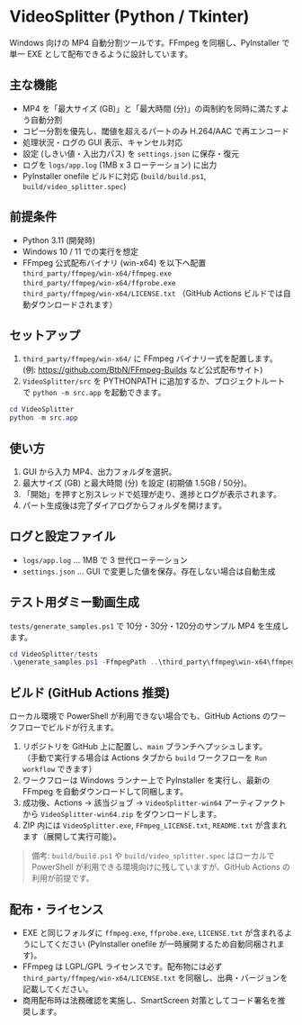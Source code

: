 # VideoSplitter (Python / Tkinter)

Windows 向けの MP4 自動分割ツールです。FFmpeg を同梱し、PyInstaller で単一 EXE として配布できるように設計しています。

## 主な機能

- MP4 を「最大サイズ (GB)」と「最大時間 (分)」の両制約を同時に満たすよう自動分割
- コピー分割を優先し、閾値を超えるパートのみ H.264/AAC で再エンコード
- 処理状況・ログの GUI 表示、キャンセル対応
- 設定 (しきい値・入出力パス) を `settings.json` に保存・復元
- ログを `logs/app.log` (1MB x 3 ローテーション) に出力
- PyInstaller onefile ビルドに対応 (`build/build.ps1`, `build/video_splitter.spec`)

## 前提条件

- Python 3.11 (開発時)
- Windows 10 / 11 での実行を想定
- FFmpeg 公式配布バイナリ (win-x64) を以下へ配置  
  `third_party/ffmpeg/win-x64/ffmpeg.exe`  
  `third_party/ffmpeg/win-x64/ffprobe.exe`  
  `third_party/ffmpeg/win-x64/LICENSE.txt`
  （GitHub Actions ビルドでは自動ダウンロードされます）

## セットアップ

1. `third_party/ffmpeg/win-x64/` に FFmpeg バイナリ一式を配置します。  
   (例: https://github.com/BtbN/FFmpeg-Builds など公式配布サイト)
2. `VideoSplitter/src` を PYTHONPATH に追加するか、プロジェクトルートで `python -m src.app` を起動できます。

```powershell
cd VideoSplitter
python -m src.app
```

## 使い方

1. GUI から入力 MP4、出力フォルダを選択。
2. 最大サイズ (GB) と最大時間 (分) を設定 (初期値 1.5GB / 50分)。
3. 「開始」を押すと別スレッドで処理が走り、進捗とログが表示されます。
4. パート生成後は完了ダイアログからフォルダを開けます。

## ログと設定ファイル

- `logs/app.log` … 1MB で 3 世代ローテーション
- `settings.json` … GUI で変更した値を保存。存在しない場合は自動生成

## テスト用ダミー動画生成

`tests/generate_samples.ps1` で 10分・30分・120分のサンプル MP4 を生成します。

```powershell
cd VideoSplitter/tests
.\generate_samples.ps1 -FfmpegPath ..\third_party\ffmpeg\win-x64\ffmpeg.exe
```

## ビルド (GitHub Actions 推奨)

ローカル環境で PowerShell が利用できない場合でも、GitHub Actions のワークフローでビルドが行えます。

1. リポジトリを GitHub 上に配置し、`main` ブランチへプッシュします。  
   （手動で実行する場合は Actions タブから `build` ワークフローを `Run workflow` できます）
2. ワークフローは Windows ランナー上で PyInstaller を実行し、最新の FFmpeg を自動ダウンロードして同梱します。
3. 成功後、Actions → 該当ジョブ → `VideoSplitter-win64` アーティファクトから `VideoSplitter-win64.zip` をダウンロードします。
4. ZIP 内には `VideoSplitter.exe`, `FFmpeg_LICENSE.txt`, `README.txt` が含まれます（展開して実行可能）。

> 備考: `build/build.ps1` や `build/video_splitter.spec` はローカルで PowerShell が利用できる環境向けに残していますが、GitHub Actions の利用が前提です。

## 配布・ライセンス

- EXE と同じフォルダに `ffmpeg.exe`, `ffprobe.exe`, `LICENSE.txt` が含まれるようにしてください (PyInstaller onefile が一時展開するため自動同梱されます)。
- FFmpeg は LGPL/GPL ライセンスです。配布物には必ず `third_party/ffmpeg/win-x64/LICENSE.txt` を同梱し、出典・バージョンを記載してください。
- 商用配布時は法務確認を実施し、SmartScreen 対策としてコード署名を推奨します。
